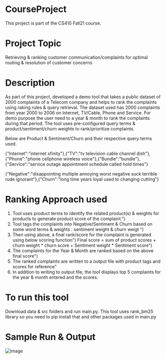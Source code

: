 # CourseProject

This project is part of the CS410 Fall21 course. 

# Project Topic 
Retrieving & ranking customer communication/complaints for optimal routing & resolution of customer concerns

# Description
As part of this project, developed a demo tool that takes a public dataset of 2000 complaints of a Telecom company and helps to rank the complaints using raking rules & query retrieval. The dataset used has 2000 complaints from year 2000 to 2006 on Internet, TV/Cable, Phone and Service. For demo purpose the user need to a year & month to rank the complaints during that period. The tool uses pre-configured query terms & product/sentiment/churn weights to rank/prioritize complaints. 

Below are Product & Sentiment/Churn and their respective query terms used.

{"Internet":"internet xfinity"},{"TV":"tv television cable channel dish"},{"Phone":"phone cellphone wireless voice"},{"Bundle":"bundle"},{"Service":"service outage appointment schedule called hold times"}

{"Negative":"disappointing multiple annoying worst negative suck terrible rude ignorant"},{"Churn":"long time years loyal used to changing cutting"}

# Ranking Approach used

 1. Tool uses product terms to identify the related product(s) & weights for products to generate product score of the complaint.")
 2. Tool tags the complaints into Negative/Sentiment & Churn based on some word terms & weights : sentiment weight & churn weigt ")
 3. Then using above, a final rank/score for the complaint is generated using below scoring function")
     Final score = sum of product scores + churn weight * churn score + Sentiment weight * Sentiment score")
 4. The complaints for the Year & Month are ranked based on the above final score")
 5. The ranked complaints are written to a output file with product tags and scores for reference"
 6. In addition to writing to output file, the tool displays top 5 complaints for the year & month entered and the scores.
 
 
 # To run this tool
 Download data & src folders and run main.py. This tool uses rank_bm25 library so you need to pip install that and other packages used in main.py

# Sample Run & Output 

![image](https://user-images.githubusercontent.com/26101449/144731847-98ade410-9591-4384-870a-fd2a817b3324.png)
